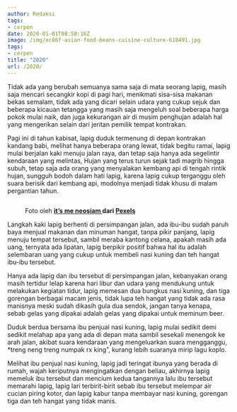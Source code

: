 ```yaml
---
author: Redaksi
tags:
- cerpen
date: 2020-01-01T08:50:16Z
image: /img/ec86f-asian-food-beans-cuisine-culture-618491.jpg
tags:
- cerpen
title: "2020"
url: /2020/
---
```


Tidak ada yang berubah semuanya sama saja di mata seorang lapig, masih saja mencari secangkir kopi di pagi hari, menikmati sisa-sisa makanan bekas semalam, tidak ada yang dicari selain udara yang cukup sejuk dan beberapa kicauan tetangga yang masih saja mengeluh soal beberapa harga pokok mulai naik, dan juga kekurangan air di musim penghujan adalah hal yang mengerikan selain dari jeritan pemilik tempat kontrakan.

Pagi ini di tahun kabisat, lapig duduk termenung di depan kontrakan kandang babi, melihat hanya beberapa orang lewat, tidak begitu ramai, lapig mulai berjalan kaki menuju jalan raya, dan tetap saja hanya ada segelintir kendaraan yang melintas, Hujan yang terus turun sejak tadi magrib hingga subuh, tetap saja ada orang yang menyalakan kembang api di tengah rintik hujan, sungguh bodoh dalam hati lapig, karena lapig cukup terganggu oleh suara berisik dari kembang api, modolnya menjadi tidak khusu di malam pergantian tahun.<figure class="wp-block-image size-large">

<img src="https://wildanfauzyart.files.wordpress.com/2020/04/ec86f-asian-food-beans-cuisine-culture-618491.jpg?w=768&#038;h=658" alt="" class="wp-image-1641" data-recalc-dims="1" /> <figcaption>Foto oleh&nbsp;**[it&#8217;s me neosiam&nbsp;](https://www.pexels.com/id-id/@neo8iam?utm_content=attributionCopyText&utm_medium=referral&utm_source=pexels)**dari&nbsp;**[Pexels](https://www.pexels.com/id-id/foto/biji-bijian-budaya-buncis-diskon-618491/?utm_content=attributionCopyText&utm_medium=referral&utm_source=pexels)**</figcaption></figure> 

Langkah kaki lapig berhenti di persimpangan jalan, ada ibu-ibu sudah paruh baya menjual makanan dan minuman hangat, tanpa pikir panjang, lapig menuju tempat tersebut, sambil meraba kantong celana, apakah masih ada uang, ternyata ada lipatan, lapig berpikir positif bahwa hal itu adalah selembaran uang yang cukup untuk membeli nasi kuning dan teh hangat ibu-ibu tersebut.

Hanya ada lapig dan ibu tersebut di persimpangan jalan, kebanyakan orang masih tertidur lelap karena hari libur dan udara yang mendukung untuk melakukan kegiatan tidur, lapig memesan dua bungkus nasi kuning, dan tiga gorengan berbagai macam jenis, tidak lupa teh hangat yang tidak ada rasa manisnya meski sudah dikasih gula dua sendok, jangan tanya kenapa, sebab gelas yang dipakai adalah gelas yang dipakai untuk meminum beer.

Duduk berdua bersama ibu penjual nasi kuning, lapig mulai sedikit demi sedikit melahap apa yang ada di depan mata sambil sesekali menengok ke arah jalan, akibat suara kendaraan yang mengeluarkan suara mengganggu, *treng neng treng numpak rx king&#8221;, kurang lebih suaranya mirip lagu koplo.

Melihat ibu penjual nasi kuning, lapig jadi teringat ibunya yang berada di rumah, wajah keriputnya mengingatkan dengan beliau, akhirnya lapig memeluk ibu tersebut dan mencium kedua tangannya lalu ibu tersebut memarahi lapig, lapig lari terbirit-birit sebab ibu tersebut melempar air cucian piring kotor, dan lapig kabur tanpa membayar nasi kuning, gorengan tiga dan teh hangat yang tidak manis.